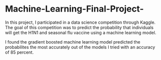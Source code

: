 # Machine-Learning-Final-Project-

In this project, I participated in a data science competition through Kaggle. The goal of this competition was to predict the probability that individuals will get the H1N1 and seasonal flu vaccine using a machine learning model. 

I found the gradient boosted machine learning model predicted the probabilites the most accurately out of the models I tried with an accuracy of 85 percent. 
